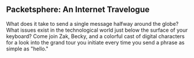 ## Packetsphere: An Internet Travelogue

What does it take to send a single message halfway around the globe? What issues exist in the technological world just below the surface of your keyboard? Come join Zak, Becky, and a colorful cast of digital characters for a look into the grand tour you initiate every time you send a phrase as simple as "hello."